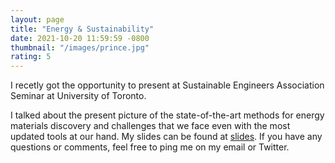 ```yaml
---
layout: page
title: "Energy & Sustainability"
date: 2021-10-20 11:59:59 -0800
thumbnail: "/images/prince.jpg"
rating: 5
---
```


I recetly got the opportunity to present at Sustainable Engineers Association Seminar at University of Toronto. 

I talked about the present picture of the state-of-the-art methods for energy materials discovery and challenges that we face even with the most updated tools at our hand. My slides can be found at [slides](https://github.com/hitarth64/hitarth64.github.io/blob/master/_posts/blog/sustainability_talk.pdf). If you have any questions or comments, feel free to ping me on my email or Twitter. 
